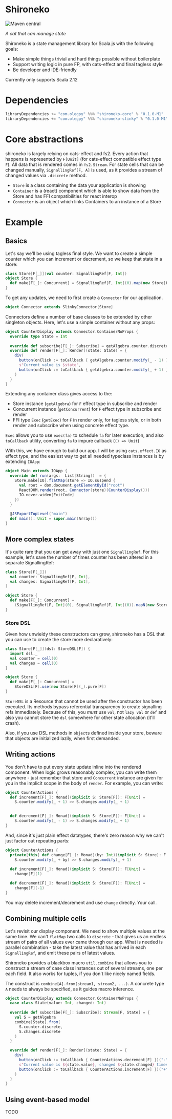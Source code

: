 # Shironeko
![Maven central](https://img.shields.io/maven-central/v/com.olegpy/shironeko-core_2.12.svg?style=flat-square)

*A cat that can manage state*

Shironeko is a state management library for Scala.js with the following goals:

- Make simple things trivial and hard things possible without boilerplate
- Support writing logic in pure FP, with cats-effect and final tagless style
- Be developer and IDE-friendly

Currently only supports Scala 2.12

# Dependencies

```scala
libraryDependencies += "com.olegpy" %%% "shironeko-core" % "0.1.0-M1"
libraryDependencies += "com.olegpy" %%% "shironeko-slinky" % "0.1.0-M1"
```

# Core abstractions

shironeko is largely relying on cats-effect and fs2. Every action that
happens is represented by `F[Unit]` (for cats-effect compatible effect
type `F`). All data that is rendered comes in `fs2.Stream`. For state
cells that can be changed manually, `SignallingRef[F, A]` is used, as it
provides a stream of changed values via `.discrete` method.

- `Store` is a class containing the data your application is showing
- `Container` is a (react) component which is able to show data from the
   Store and has FFI compatibilities for react interop
- `Connector` is an object which links Containers to an instance of a Store

# Example
## Basics
Let's say we'll be using tagless final style. We want to create a simple
counter which you can increment or decrement, so we keep that state in
a store:

```scala
class Store[F[_]](val counter: SignallingRef[F, Int])
object Store {
  def make[F[_]: Concurrent] = SignallingRef[F, Int](0).map(new Store[F](_))
}
```

To get any updates, we need to first create a `Connector` for our
application.
```scala
object Connector extends SlinkyConnector[Store]
```

Connectors define a number of base classes to be extended by other
singleton objects. Here, let's use a simple container without any props:

```scala
object CounterDisplay extends Connector.ContainerNoProps {
  override type State = Int
  
  override def subscribe[F[_]: Subscribe] = getAlgebra.counter.discrete
  override def render[F[_]: Render](state: State) = {
    div(
      button(onClick := toCallback { getAlgebra.counter.modify(_ - 1) })("-"),
      s"Current value is $state",
      button(onClick := toCallback { getAlgebra.counter.modify(_ + 1) })("+"),
    )
  }
}
```

Extending any container class gives access to the:
- Store instance (`getAlgebra`) for `F` effect type in subscribe and render
- Concurrent instance (`getConcurrent`) for `F` effect type in subscribe and render
- FFI type `Exec` (`getExec`) for `F` in render only, for tagless style, or
  in both render and subscribe when using concrete effect type.
  
`Exec` allows you to use `exec(fa)` to schedule `fa` for later execution,
and also `toCallback` utility, converting `fa` to impure callback (`() => Unit`)

With this, we have enough to build our app. I will be
using `cats.effect.IO` as effect type, and the easiest way to get all
needed typeclass instances is by extending `IOApp`:

```scala
object Main extends IOApp {
  override def run(args:  List[String])  = {
    Store.make[IO].flatMap(store => IO.suspend { 
      val root = dom.document.getElementById("root")
      ReactDOM.render(root, Connector(store)(CounterDisplay()))
      IO.never.widen[ExitCode]
    })
  }
  
  @JSExportTopLevel("main")
  def main(): Unit = super.main(Array())
}
```

## More complex states
It's quite rare that you can get away with just one `SignallingRef`. 
For this example, let's save the number of times counter has been altered
in a separate SignallingRef:

```scala
class Store[F[_]](
  val counter: SignallingRef[F, Int],
  val changes: SignallingRef[F, Int],
)

object Store {
  def make[F[_]: Concurrent] =
    (SignallingRef[F, Int](0), SignallingRef[F, Int](0)).mapN(new Store[F](_, _))
}
```

### Store DSL
Given how unwieldy these constructors can grow, shironeko has a DSL that
you can use to create the store more declaratively:

```scala
class Store[F[_]](dsl: StoreDSL[F]) {
  import dsl._
  val counter = cell(0)
  val changes = cell(0)
}

object Store {
  def make[F[_]: Concurrent] =
    StoreDSL[F].use(new Store[F](_).pure[F])
}
```

`StoreDSL` is a Resource that cannot be used after the constructor has
been executed. Its methods bypass referential transparency to create 
signalling refs immediately. Because of this, you _must_ use `val`, not
`lazy val` or `def` and also you cannot store the `dsl` somewhere for
other state allocation (it'll crash).

Also, if you use DSL methods in `object`s defined inside your store,
beware that objects are initialized lazily, when first demanded. 

## Writing actions

You don't have to put every state update inline into the rendered
component. When logic grows reasonably complex, you can write them
anywhere - just remember that store and `Concurrent` instance are given
for you in the implicit scope in the body of `render`. For example, you
can write:

```scala
object CounterActions {
  def increment[F[_]: Monad](implicit S: Store[F]): F[Unit] =
    S.counter.modify(_ + 1) >> S.changes.modify(_ + 1)
    

  def decrement[F[_]: Monad](implicit S: Store[F]): F[Unit] =
    S.counter.modify(_ - 1) >> S.changes.modify(_ + 1)
}
```

And, since it's just plain effect datatypes, there's zero reason why
we can't just factor out repeating parts:

```scala
object CounterActions {
  private[this] def change[F[_]: Monad](by: Int)(implicit S: Store): F[Unit] =
    S.counter.modify(_ + by) >> S.changes.modify(_ + 1)
    
  def increment[F[_]: Monad](implicit S: Store[F]): F[Unit] =
    change[F](1)

  def decrement[F[_]: Monad](implicit S: Store[F]): F[Unit] =
    change[F](-1)
}
```

You may delete increment/decrement and use `change` directly. Your call.

## Combining multiple cells
Let's revisit our display component. We need to show multiple values
at the same time. We can't `flatMap` two calls to `discrete` - that
gives us an endless stream of pairs of all values ever came through our
app. What is needed is parallel combination - take the latest value that
has arrived in each `SignallingRef`, and emit these pairs of latest
values.

Shironeko provides a blackbox macro `util.combine` that allows you to
construct a stream of case class instances out of several streams, one
per each field. It also works for tuples, if you don't like nicely named
fields.

The construct is `combine[A].from(stream1, stream2, ...)`. A concrete 
type `A` needs to always be specified, as it guides macro inference.

```scala
object CounterDisplay extends Connector.ContainerNoProps {
  case class State(value: Int, changed: Int)
  
  override def subscribe[F[_]: Subscribe]: Stream[F, State] = {
    val S = getAlgebra
    combine[State].from(
      S.counter.discrete,
      S.changes.discrete
    )
  }

  override def render[F[_]: Render](state: State) = {
    div(
      button(onClick := toCallback { CounterActions.decrement[F] })("-"),
      s"Current value is ${state.value}, changed ${state.changed} times",
      button(onClick := toCallback { CounterActions.increment[F] })("+"),
    )
  }
}
```

## Using event-based model

TODO

